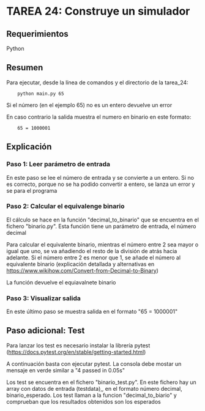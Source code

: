 # TAREA 24: Construye un simulador

## Requerimientos

Python

## Resumen

Para ejecutar, desde la línea de comandos y el directorio de la tarea_24:

        python main.py 65

Si el número (en el ejemplo 65) no es un entero devuelve un error

En caso contrario la salida muestra el numero en binario en este formato:

        65 = 1000001

## Explicación

### Paso 1: Leer parámetro de entrada

En este paso se lee el número de entrada y se convierte a un entero. Si no es correcto, porque no se ha podido convertir a entero, se lanza un error y se para el programa

### Paso 2: Calcular el equivalenge binario

El cálculo se hace en la función "decimal_to_binario" que se encuentra en el fichero "binario.py". Esta función tiene un parámetro de entrada, el número decimal

Para calcular el equivalente binario, mientras el número entre 2 sea mayor o igual que uno, se va añadiendo el resto de la división de atrás hacia adelante. Si el número entre 2 es menor que 1, se añade el número al equivalente binario (explicación detallada y alternativas en https://www.wikihow.com/Convert-from-Decimal-to-Binary)

La función devuelve el equiavalnete binario

### Paso 3: Visualizar salida

En este último paso se muestra salida en el formato "65 = 1000001"

## Paso adicional: Test

Para lanzar los test es necesario instalar la librería pytest (https://docs.pytest.org/en/stable/getting-started.html)

A continuación basta con ejecutar pytest. La consola debe mostar un mensaje en verde similar a "4 passed in 0.05s"

Los test se encuentra en el fichero "binario_test.py". En este fichero hay un array con datos de entrada (testdata),, en el formato número decimal, binario_esperado. Los test llaman a la funcion "decimal_to_biario" y comprueban que los resultados obtenidos son los esperados
